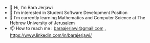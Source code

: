- 👋 Hi, I’m Bara Jerjawi
- 👀 I’m interested in Student Software Development Position
- 🌱 I’m currently learning Mathematics and Computer Science at The Hebrew University of Jerusalem
- 📫 How to reach me : baraajerjawi@gmail.com , https://www.linkedin.com/in/barajerjawi/

<!---
BaraaJer/BaraaJer is a ✨ special ✨ repository because its `README.md` (this file) appears on your GitHub profile.
You can click the Preview link to take a look at your changes.
--->
